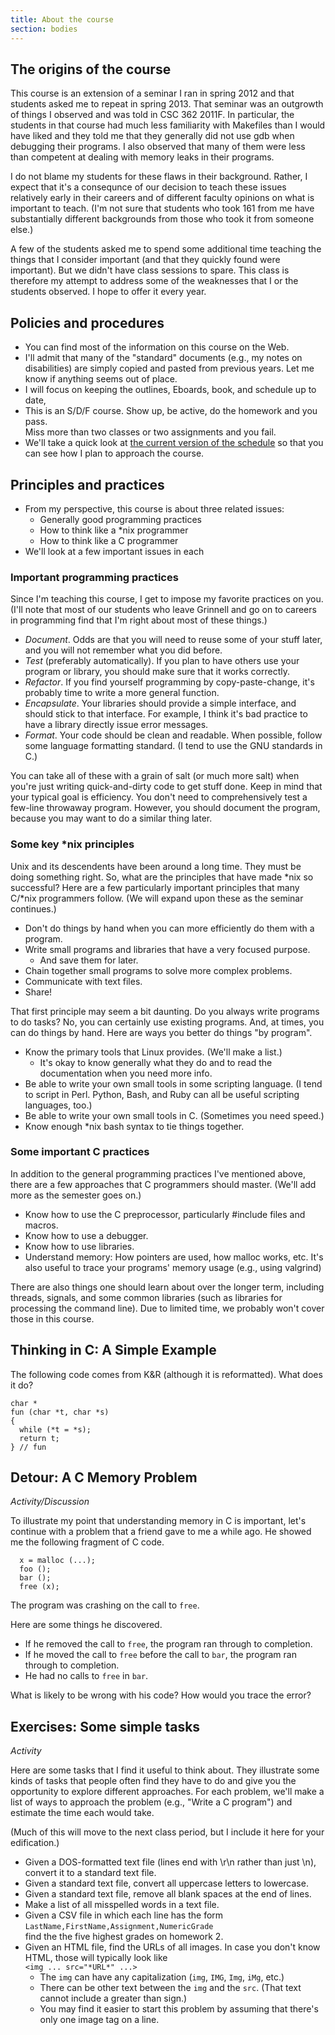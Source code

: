 ```yaml
---
title: About the course
section: bodies
---
```

The origins of the course
-------------------------

This course is an extension of a seminar I ran in spring 2012 and that
students asked me to repeat in spring 2013.  That seminar was an outgrowth
of things I observed and was told in CSC 362 2011F.  In particular, the
students in that course had much less familiarity with Makefiles than
I would have liked and they told me that they generally did not use gdb
when debugging their programs.  I also observed that many of them were
less than competent at dealing with memory leaks in their programs.

I do not blame my students for these flaws in their background.  Rather,
I expect that it's a consequnce of our decision to teach these issues
relatively early in their careers and of different faculty opinions on
what is important to teach.  (I'm not sure that students who took 161
from me have substantially different backgrounds from those who took it
from someone else.)

A few of the students asked me to spend some additional time teaching
the things that I consider important (and that they quickly found were
important).  But we didn't have class sessions to spare.  This class
is therefore my attempt to address some of the weaknesses that I or the
students observed.  I hope to offer it every year.

Policies and procedures
-----------------------

* You can find most of the information on this course on the Web.
* I'll admit that many of the "standard" documents (e.g., my
  notes on disabilities) are simply copied and pasted from previous years.
  Let me know if anything seems out of place.
* I will focus on keeping the outlines, Eboards, book, and schedule
  up to date,
* This is an S/D/F course.  Show up, be active, do the homework and you pass.  
  Miss more than two classes or two assignments and you fail.
* We'll take a quick look at [the current version of the
  schedule](../handouts/schedule.html) so that you can see how I plan to
  approach the course.

Principles and practices
------------------------

* From my perspective, this course is about three related issues:
  + Generally good programming practices
  + How to think like a *nix programmer
  + How to think like a C programmer
* We'll look at a few important issues in each

### Important programming practices

Since I'm teaching this course, I get to impose my favorite practices on
you.  (I'll note that most of our students who leave Grinnell and go on
to careers in programming find that I'm right about most of these things.)

* *Document*.  Odds are that you will need to reuse some of your 
  stuff later, and you will not remember what you did before.
* *Test* (preferably automatically).  If you plan to have others use 
  your program or library, you should make sure that it works correctly.
* *Refactor*.  If you find yourself programming by copy-paste-change, 
  it's probably time to write a more general function.
* *Encapsulate*.  Your libraries should provide a simple interface, and
  should stick to that interface.  For example, I think it's bad practice
  to have a library directly issue error messages.
* *Format*.  Your code should be clean and readable.  When possible, 
  follow some language formatting standard.  (I tend to use the GNU
  standards in C.)

You can take all of these with a grain of salt (or much more salt) when
you're just writing quick-and-dirty code to get stuff done.  Keep in mind
that your typical goal is efficiency.  You don't need to comprehensively
test a few-line throwaway program.  However, you should document the
program, because you may want to do a similar thing later.

### Some key *nix principles

Unix and its descendents have been around a long time.  They must be
doing something right.  So, what are the principles that have made
*nix so successful?  Here are a few particularly important principles
that many C/*nix programmers follow.  (We will expand upon these as the
seminar continues.)

* Don't do things by hand when you can more efficiently do them with
  a program.
* Write small programs and libraries that have a very focused purpose.
  + And save them for later.
* Chain together small programs to solve more complex problems.
* Communicate with text files.
* Share!

That first principle may seem a bit daunting.  Do you always write
programs to do tasks?  No, you can certainly use existing programs.  And,
at times, you can do things by hand.  Here are ways you better do things
"by program".

* Know the primary tools that Linux provides.  (We'll make a list.)
  + It's okay to know generally what they do and to read the documentation
    when you need more info.
* Be able to write your own small tools in some scripting language. 
  (I tend to script in Perl.  Python, Bash, and Ruby can all be useful
  scripting languages, too.)
* Be able to write your own small tools in C.  (Sometimes you need speed.)
* Know enough *nix bash syntax to tie things together.

### Some important C practices

In addition to the general programming practices I've mentioned above,
there are a few approaches that C programmers should master.  (We'll
add more as the semester goes on.)

* Know how to use the C preprocessor, particularly #include files and
  macros.
* Know how to use a debugger.
* Know how to use libraries.
* Understand memory: How pointers are used, how malloc works, etc.
  It's also useful to trace your programs' memory usage (e.g., using
  valgrind)

There are also things one should learn about over the longer term, including
threads, signals, and some common libraries (such as libraries for 
processing the command line).  Due to limited time, we probably won't
cover those in this course.

Thinking in C: A Simple Example
-------------------------------

The following code comes from K&amp;R (although it is reformatted).  What 
does it do?

    char *
    fun (char *t, char *s)
    {
      while (*t = *s);
      return t;
    } // fun

Detour: A C Memory Problem
--------------------------

*Activity/Discussion*

To illustrate my point that understanding memory in C is important,
let's continue with a problem that a friend gave to me a while ago.
He showed me the following fragment of C code.

```
  x = malloc (...);
  foo ();
  bar ();
  free (x);
```

The program was crashing on the call to `free`.  

Here are some things he discovered.
* If he removed the call to `free`, the program ran through 
  to completion.  
* If he moved the call to `free` before the call to 
  `bar`, the program ran through to completion.  
* He had no calls to `free` in `bar`.  

What is likely to be wrong with his code?  How would you trace the error?

Exercises: Some simple tasks
----------------------------

*Activity*

Here are some tasks that I find it useful to think about.  They illustrate
some kinds of tasks that people often find they have to do and give you the
opportunity to explore different approaches.  For each problem, we'll
make a list of ways to approach the problem (e.g., "Write a C program")
and estimate the time each would take.  

(Much of this will move to the next class period, but I include it here
for your edification.)

* Given a DOS-formatted text file (lines end with \r\n rather than just
  \n), convert it to a standard text file.
* Given a standard text file, convert all uppercase letters to lowercase.
* Given a standard text file, remove all blank spaces at the end of lines.
* Make a list of all misspelled words in a text file.
* Given a CSV file in which each line has the form<br>
  `LastName,FirstName,Assignment,NumericGrade` <br>
  find the the five highest grades on homework 2.
* Given an HTML file, find the URLs of all images.  In case you don't
  know HTML, those will typically look like <br>
  `<img ... src="*URL*" ...>`
  + The `img` can have any capitalization (`img`,
    `IMG`, `Img`,  `iMg`, etc.)
  + There can be other text between the `img` and the
    `src`.  (That text cannot include a greater than sign.)
  + You may find it easier to start this problem by assuming that there's only one image tag on a line.
